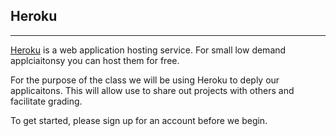 ## Heroku

-----

[Heroku](http://heroku.com) is a web application hosting service. For small low demand applciaitonsy you can host them for free.

For the purpose of the class we will be using Heroku to deply our applicaitons. This will allow use to share out projects with others and facilitate grading.

To get started, please sign up for an account before we begin.


